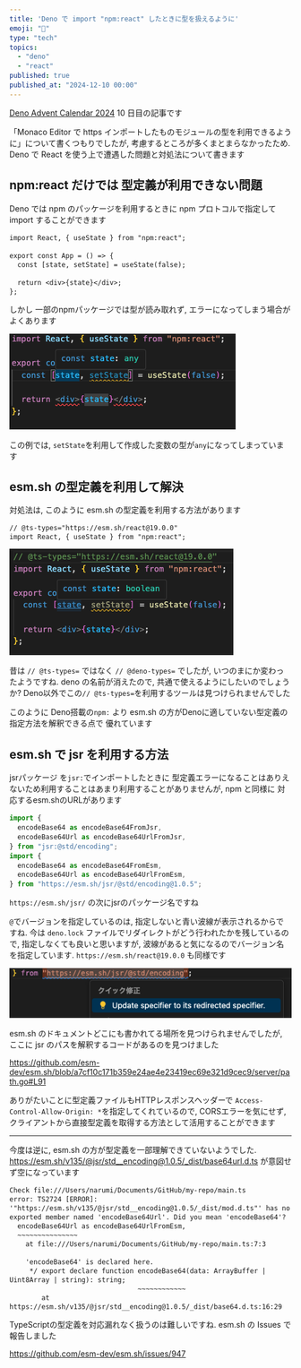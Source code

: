 ```yaml
---
title: 'Deno で import "npm:react" したときに型を扱えるように'
emoji: "🙌"
type: "tech"
topics:
  - "deno"
  - "react"
published: true
published_at: "2024-12-10 00:00"
---
```


[Deno Advent Calendar 2024](https://qiita.com/advent-calendar/2024/deno) 10 日目の記事です

「Monaco Editor で https インポートしたものモジュールの型を利用できるように」について書くつもりでしたが, 考慮するところが多くまとまらなかったため. Deno で React を使う上で遭遇した問題と対処法について書きます

## npm:react だけでは 型定義が利用できない問題

Deno では npm のパッケージを利用するときに npm プロトコルで指定して import することができます

```tsx
import React, { useState } from "npm:react";

export const App = () => {
  const [state, setState] = useState(false);

  return <div>{state}</div>;
};
```

しかし 一部のnpmパッケージでは型が読み取れず, エラーになってしまう場合がよくあります

![setStateを利用して作成した変数の型がanyになっている](/images/deno-react-import-any.png)

この例では, `setState`を利用して作成した変数の型が`any`になってしまっています

## esm.sh の型定義を利用して解決

対処法は, このように esm.sh の型定義を利用する方法があります

```tsx
// @ts-types="https://esm.sh/react@19.0.0"
import React, { useState } from "npm:react";
```

![型が読み取れていてエラーがなくなっている](/images/deno-react-import-ok.png)

昔は `// @ts-types=` ではなく `// @deno-types=` でしたが, いつのまにか変わったようですね. deno の名前が消えたので, 共通で使えるようにしたいのでしょうか? Deno以外でこの`// @ts-types=`を利用するツールは見つけられませんでした

このように Deno搭載の`npm:` より esm.sh の方がDenoに適していない型定義の指定方法を解釈できる点で 優れています

## esm.sh で jsr を利用する方法

jsrパッケージ を`jsr:`でインポートしたときに 型定義エラーになることはありえないため利用することはあまり利用することがありませんが, npm と同様に 対応するesm.shのURLがあります

```ts
import {
  encodeBase64 as encodeBase64FromJsr,
  encodeBase64Url as encodeBase64UrlFromJsr,
} from "jsr:@std/encoding";
import {
  encodeBase64 as encodeBase64FromEsm,
  encodeBase64Url as encodeBase64UrlFromEsm,
} from "https://esm.sh/jsr/@std/encoding@1.0.5";
```

`https://esm.sh/jsr/` の次にjsrのパッケージ名ですね

`@`でバージョンを指定しているのは, 指定しないと青い波線が表示されるからですね. 今は `deno.lock` ファイルでリダイレクトがどう行われたかを残しているので, 指定しなくても良いと思いますが, 波線があると気になるのでバージョン名を指定しています. `https://esm.sh/react@19.0.0` も同様です

![Update specifier to its redirected specifier](/images/deno-import-redirect.png)

esm.sh のドキュメントどこにも書かれてる場所を見つけられませんでしたが, ここに jsr のパスを解釈するコードがあるのを見つけました

https://github.com/esm-dev/esm.sh/blob/a7cf10c171b359e24ae4e23419ec69e321d9cec9/server/path.go#L91

ありがたいことに型定義ファイルもHTTPレスポンスヘッダーで `Access-Control-Allow-Origin: *`を指定してくれているので, CORSエラーを気にせず, クライアントから直接型定義を取得する方法として活用することができます

---

今度は逆に, esm.sh の方が型定義を一部理解できていないようでした. https://esm.sh/v135/@jsr/std__encoding@1.0.5/_dist/base64url.d.ts が意図せず空になっています

```
Check file:///Users/narumi/Documents/GitHub/my-repo/main.ts
error: TS2724 [ERROR]: '"https://esm.sh/v135/@jsr/std__encoding@1.0.5/_dist/mod.d.ts"' has no exported member named 'encodeBase64Url'. Did you mean 'encodeBase64'?
  encodeBase64Url as encodeBase64UrlFromEsm,
  ~~~~~~~~~~~~~~~
    at file:///Users/narumi/Documents/GitHub/my-repo/main.ts:7:3

    'encodeBase64' is declared here.
     */ export declare function encodeBase64(data: ArrayBuffer | Uint8Array | string): string;
                                ~~~~~~~~~~~~
        at https://esm.sh/v135/@jsr/std__encoding@1.0.5/_dist/base64.d.ts:16:29
```

TypeScriptの型定義を対応漏れなく扱うのは難しいですね. esm.sh の Issues で報告しました

https://github.com/esm-dev/esm.sh/issues/947
